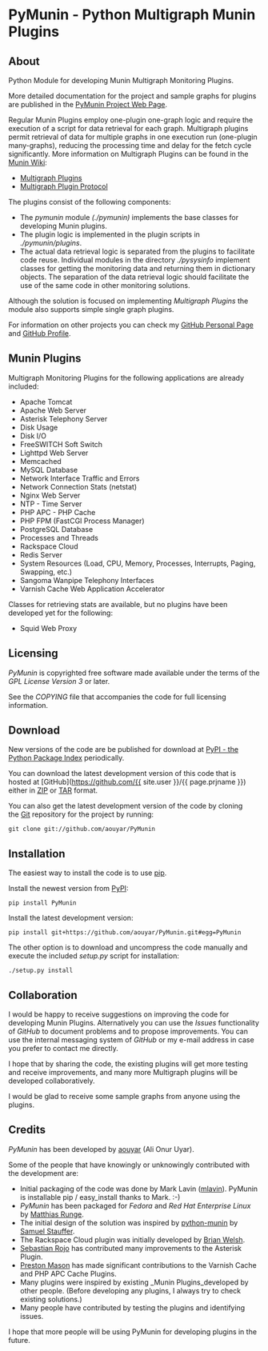 PyMunin - Python Multigraph Munin Plugins
=========================================


About
-----

Python Module for developing Munin Multigraph Monitoring Plugins.

More detailed documentation for the project and sample graphs for plugins are 
published in the [PyMunin Project Web Page](http://aouyar.github.com/PyMunin/).

Regular Munin Plugins employ one-plugin one-graph logic and require the 
execution of a script for data retrieval for each graph.
Multigraph plugins permit retrieval of data for multiple graphs in one execution 
run (one-plugin many-graphs), reducing the processing time and delay for the 
fetch cycle significantly.
More information on Multigraph Plugins can be found in the 
[Munin Wiki](http://munin-monitoring.org/wiki/):

* [Multigraph Plugins](http://munin-monitoring.org/wiki/MultigraphSampleOutput)
* [Multigraph Plugin Protocol](http://munin-monitoring.org/wiki/protocol-multigraph)

The plugins consist of the following components:

* The _pymunin_ module _(./pymunin)_ implements the base classes for
  developing Munin plugins.
* The plugin logic is implemented in the plugin scripts in _./pymunin/plugins_.
* The actual data retrieval logic is separated from the plugins to facilitate
  code reuse. Individual modules in the directory _./pysysinfo_ implement classes 
  for getting the monitoring data and returning them in dictionary objects. 
  The separation of the data retrieval logic should facilitate the use of the 
  same code in other monitoring solutions.

Although the solution is focused on implementing _Multigraph Plugins_ the module
also supports simple single graph plugins.

For information on other projects you can check 
my [GitHub Personal Page](http://aouyar.github.com)
and [GitHub Profile](https://github.com/aouyar).


Munin Plugins
-------------

Multigraph Monitoring Plugins for the following applications are already
included:

* Apache Tomcat
* Apache Web Server
* Asterisk Telephony Server
* Disk Usage
* Disk I/O
* FreeSWITCH Soft Switch
* Lighttpd Web Server
* Memcached
* MySQL Database
* Network Interface Traffic and Errors
* Network Connection Stats (netstat)
* Nginx Web Server
* NTP - Time Server
* PHP APC - PHP Cache
* PHP FPM (FastCGI Process Manager)
* PostgreSQL Database
* Processes and Threads
* Rackspace Cloud
* Redis Server
* System Resources 
  (Load, CPU, Memory, Processes, Interrupts, Paging, Swapping, etc.)
* Sangoma Wanpipe Telephony Interfaces
* Varnish Cache Web Application Accelerator


Classes for retrieving stats are available, but no plugins have been developed
yet for the following:

* Squid Web Proxy


Licensing
---------

_PyMunin_ is copyrighted free software made available under the terms of the 
_GPL License Version 3_ or later.

See the _COPYING_ file that accompanies the code for full licensing information.


Download
--------

New versions of the code are be published for download 
at [PyPI - the Python Package Index](http://pypi.python.org/pypi/PyMunin) 
periodically.

You can download the latest development version of this code that is hosted 
at [GitHub](https://github.com/{{ site.user }}/{{ page.prjname }}) either
in [ZIP](https://github.com/aouyar/PyMunin/zipball/master)
or [TAR](https://github.com/aouyar/PyMunin/tarball/master) 
format.

You can also get the latest development version of the code by cloning  
the [Git](http://git-scm.com) repository for the project by running:

	git clone git://github.com/aouyar/PyMunin


Installation
------------

The easiest way to install the code is to use [pip](http://www.pip-installer.org/).

Install the newest version from [PyPI](http://pypi.python.org/pypi/PyMunin):

	pip install PyMunin
	
Install the latest development version:

	pip install git+https://github.com/aouyar/PyMunin.git#egg=PyMunin
	
The other option is to download and uncompress the code manually and execute the 
included _setup.py_ script for installation:

	./setup.py install


Collaboration
-------------

I would be happy to receive suggestions on improving the code for developing 
Munin Plugins. Alternatively you can use the _Issues_ functionality of _GitHub_ 
to document problems and to propose improvements. You can use the internal 
messaging system of _GitHub_ or my e-mail address in case you prefer to 
contact me directly.

I hope that by sharing the code, the existing plugins will get more testing and 
receive improvements, and many more Multigraph plugins will be developed 
collaboratively.

I would be glad to receive some sample graphs from anyone using the plugins.


Credits
-------

_PyMunin_ has been developed 
by [aouyar](https://github.com/aouyar) (Ali Onur Uyar).

Some of the people that have knowingly or unknowingly contributed with the 
development are:

* Initial packaging of the code was done by Mark Lavin
([mlavin](https://github.com/mlavin)).
PyMunin is installable pip / easy_install thanks to Mark. :-)
* _PyMunin_ has been packaged for _Fedora_ and _Red Hat Enterprise Linux_ by 
  [Matthias Runge](www.matthias-runge.de).
* The initial design of the solution was inspired by 
[python-munin](https://github.com/samuel/python-munin) 
by [Samuel Stauffer](https://github.com/samuel).
* The Rackspace Cloud plugin was initially developed
  by [Brian Welsh](https://github.com/palewire).
* [Sebastian Rojo](https://github.com/arpagon) has contributed
many improvements to the Asterisk Plugin.
* [Preston Mason](https://github.com/pentie) has made significant contributions to 
the Varnish Cache and PHP APC Cache Plugins.
* Many plugins were inspired by existing _Munin Plugins_developed by other 
  people. (Before developing any plugins, I always try to check existing 
  solutions.)
* Many people have contributed by testing the plugins and identifying issues.

I hope that more people will be using PyMunin for developing plugins in the 
future.

